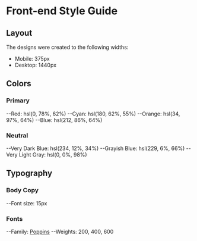 # Front-end Style Guide

## Layout

The designs were created to the following widths:

- Mobile: 375px
- Desktop: 1440px

## Colors

### Primary

--Red: hsl(0, 78%, 62%)
--Cyan: hsl(180, 62%, 55%)
--Orange: hsl(34, 97%, 64%)
--Blue: hsl(212, 86%, 64%)

### Neutral

--Very Dark Blue: hsl(234, 12%, 34%)
--Grayish Blue: hsl(229, 6%, 66%)
--Very Light Gray: hsl(0, 0%, 98%)

## Typography

### Body Copy

--Font size: 15px

### Fonts

--Family: [Poppins](https://fonts.google.com/specimen/Poppins)
--Weights: 200, 400, 600
